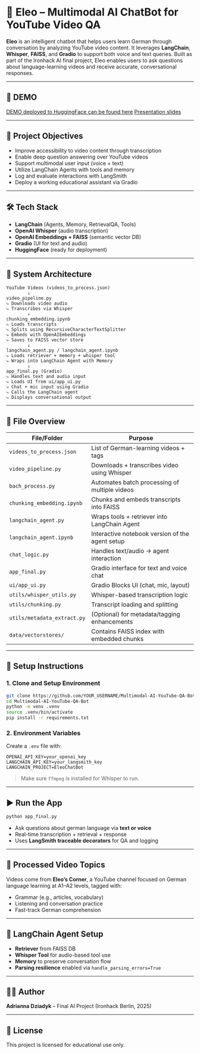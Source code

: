 # 🧠 Eleo – Multimodal AI ChatBot for YouTube Video QA

**Eleo** is an intelligent chatbot that helps users learn German through conversation by analyzing YouTube video content. It leverages **LangChain**, **Whisper**, **FAISS**, and **Gradio** to support both voice and text queries. Built as part of the Ironhack AI final project, Eleo enables users to ask questions about language-learning videos and receive accurate, conversational responses.

---

## 🍉 DEMO

[DEMO deployed to HuggingFace can be found here](https://huggingface.co/spaces/industrialdog/Eleos_German)
[Presentation slides](https://docs.google.com/presentation/d/1_9-4172D3SosNgFNDMg-f9EmXPsP3lrqjV-ebeMxlL4/edit?slide=id.p#slide=id.p)

---

## 🎯 Project Objectives

- Improve accessibility to video content through transcription
- Enable deep question answering over YouTube videos
- Support multimodal user input (voice + text)
- Utilize LangChain Agents with tools and memory
- Log and evaluate interactions with LangSmith
- Deploy a working educational assistant via Gradio

---

## 🛠️ Tech Stack

- **LangChain** (Agents, Memory, RetrievalQA, Tools)
- **OpenAI Whisper** (audio transcription)
- **OpenAI Embeddings + FAISS** (semantic vector DB)
- **Gradio** (UI for text and audio)
- **HuggingFace** (ready for deployment)
---

## 🧱 System Architecture

```
YouTube Videos (videos_to_process.json)
        ↓
video_pipeline.py
⤷ Downloads video audio
⤷ Transcribes via Whisper
        ↓
chunking_embedding.ipynb
⤷ Loads transcripts
⤷ Splits using RecursiveCharacterTextSplitter
⤷ Embeds with OpenAIEmbeddings
⤷ Saves to FAISS vector store
        ↓
langchain_agent.py / langchain_agent.ipynb
⤷ Loads retriever + memory + whisper tool
⤷ Wraps into LangChain Agent with Memory
        ↓
app_final.py (Gradio)
⤷ Handles text and audio input
⤷ Loads UI from ui/app_ui.py
⤷ Chat + mic input using Gradio
⤷ Calls the LangChain agent
⤷ Displays conversational output
```

---

## 📁 File Overview

| File/Folder | Purpose |
|-------------|---------|
| `videos_to_process.json` | List of German-learning videos + tags |
| `video_pipeline.py` | Downloads + transcribes video using Whisper |
| `bach_process.py` | Automates batch processing of multiple videos |
| `chunking_embedding.ipynb` | Chunks and embeds transcripts into FAISS |
| `langchain_agent.py` | Wraps tools + retriever into LangChain Agent |
| `langchain_agent.ipynb` | Interactive notebook version of the agent setup |
| `chat_logic.py` | Handles text/audio → agent interaction |
| `app_final.py` | Gradio interface for text and voice chat |
| `ui/app_ui.py` | Gradio Blocks UI (chat, mic, layout) |
| `utils/whisper_utils.py` | Whisper-based transcription logic |
| `utils/chunking.py` | Transcript loading and splitting |
| `utils/metadata_extract.py` | (Optional) for metadata/tagging enhancements |
| `data/vectorstores/` | Contains FAISS index with embedded chunks |

---

## 🚀 Setup Instructions

### 1. Clone and Setup Environment

```bash
git clone https://github.com/YOUR_USERNAME/Multimodal-AI-YouTube-QA-Bot.git
cd Multimodal-AI-YouTube-QA-Bot
python -m venv .venv
source .venv/bin/activate
pip install -r requirements.txt
```

### 2. Environment Variables

Create a `.env` file with:

```
OPENAI_API_KEY=your_openai_key
LANGCHAIN_API_KEY=your_langsmith_key
LANGCHAIN_PROJECT=EleoChatBot
```

> Make sure `ffmpeg` is installed for Whisper to run.

---

## ▶️ Run the App

```bash
python app_final.py
```

- Ask questions about german language via **text or voice**
- Real-time transcription + retrieval + response
- Uses **LangSmith traceable decorators** for QA and logging

---

## 📌 Processed Video Topics

Videos come from **Eleo’s Corner**, a YouTube channel focused on German language learning at A1–A2 levels, tagged with:

- Grammar (e.g., articles, vocabulary)
- Listening and conversation practice
- Fast-track German comprehension

---

## 🧠 LangChain Agent Setup

- **Retriever** from FAISS DB
- **Whisper Tool** for audio-based tool use
- **Memory** to preserve conversation flow
- **Parsing resilience** enabled via `handle_parsing_errors=True`

---

## 👩‍💻 Author

**Adrianna Dziadyk** – Final AI Project (Ironhack Berlin, 2025)

---

## 📄 License

This project is licensed for educational use only.

